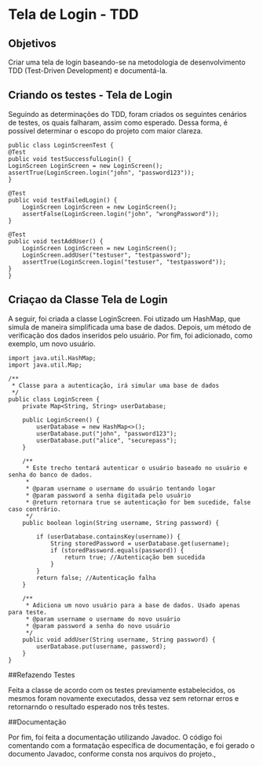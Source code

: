 # Tela de Login - TDD
## Objetivos
<p>
  Criar uma tela de login baseando-se na metodologia de desenvolvimento TDD (Test-Driven Development) e documentá-la.
</p>

## Criando os testes - Tela de Login
<p>
  Seguindo as determinações do TDD, foram criados os seguintes cenários de testes, os quais falharam, assim como esperado. 
  Dessa forma, é possível determinar o escopo do projeto com maior clareza.
</p>

    public class LoginScreenTest {
    @Test
    public void testSuccessfulLogin() {
    LoginScreen LoginScreen = new LoginScreen();
    assertTrue(LoginScreen.login("john", "password123"));
    }

    @Test
    public void testFailedLogin() {
        LoginScreen LoginScreen = new LoginScreen();
        assertFalse(LoginScreen.login("john", "wrongPassword"));
    }

    @Test
    public void testAddUser() {
        LoginScreen LoginScreen = new LoginScreen();
        LoginScreen.addUser("testuser", "testpassword");
        assertTrue(LoginScreen.login("testuser", "testpassword"));
    }
    }

## Criaçao da Classe Tela de Login
<p>
  A seguir, foi criada a classe LoginScreen. Foi utizado um HashMap, que simula de maneira simplificada uma base de dados. 
  Depois, um método de verificação dos dados inseridos pelo usuário. Por fim, foi adicionado, como exemplo, um novo usuário.
</p>

    import java.util.HashMap;
    import java.util.Map;
    
    /**
     * Classe para a autenticação, irá simular uma base de dados
     */
    public class LoginScreen {
        private Map<String, String> userDatabase;
    
        public LoginScreen() {
            userDatabase = new HashMap<>();
            userDatabase.put("john", "password123");
            userDatabase.put("alice", "securepass");
        }
    
        /**
         * Este trecho tentará autenticar o usuário baseado no usuário e senha do banco de dados.
         *
         * @param username o username do usuário tentando logar
         * @param password a senha digitada pelo usuário
         * @return retornara true se autenticação for bem sucedide, false caso contrário.
         */
        public boolean login(String username, String password) {
    
            if (userDatabase.containsKey(username)) {
                String storedPassword = userDatabase.get(username);
                if (storedPassword.equals(password)) {
                    return true; //Autenticação bem sucedida
                }
            }
            return false; //Autenticação falha
        }
    
        /**
         * Adiciona um novo usuário para a base de dados. Usado apenas para teste.
         * @param username o username do novo usuário
         * @param password a senha do novo usuário
         */
        public void addUser(String username, String password) {
            userDatabase.put(username, password);
        }
    }

##Refazendo Testes
<p>
  Feita a classe de acordo com os testes previamente estabelecidos, os mesmos foram novamente executados, dessa vez sem retornar erros
  e retornarndo o resultado esperado nos três testes.
</p>

##Documentação
<p>
  Por fim, foi feita a documentação utilizando Javadoc. O código foi comentando com a formatação específica de documentação, e foi gerado
  o documento Javadoc, conforme consta nos arquivos do projeto.,
</p>
